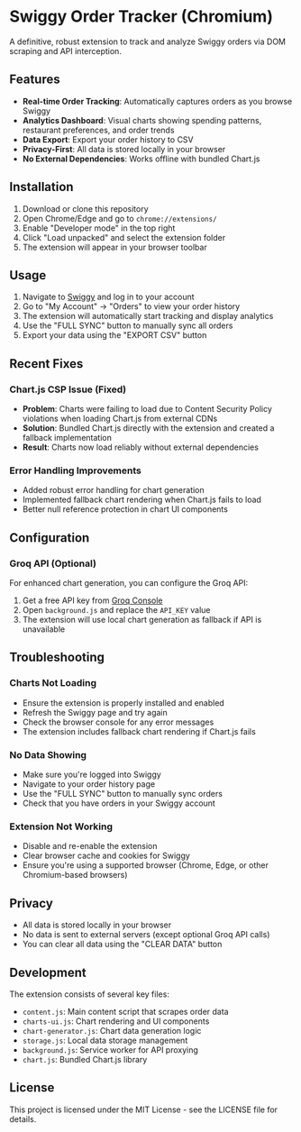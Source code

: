 # Swiggy Order Tracker (Chromium)

A definitive, robust extension to track and analyze Swiggy orders via DOM scraping and API interception.

## Features

- **Real-time Order Tracking**: Automatically captures orders as you browse Swiggy
- **Analytics Dashboard**: Visual charts showing spending patterns, restaurant preferences, and order trends
- **Data Export**: Export your order history to CSV
- **Privacy-First**: All data is stored locally in your browser
- **No External Dependencies**: Works offline with bundled Chart.js

## Installation

1. Download or clone this repository
2. Open Chrome/Edge and go to `chrome://extensions/`
3. Enable "Developer mode" in the top right
4. Click "Load unpacked" and select the extension folder
5. The extension will appear in your browser toolbar

## Usage

1. Navigate to [Swiggy](https://www.swiggy.com) and log in to your account
2. Go to "My Account" → "Orders" to view your order history
3. The extension will automatically start tracking and display analytics
4. Use the "FULL SYNC" button to manually sync all orders
5. Export your data using the "EXPORT CSV" button

## Recent Fixes

### Chart.js CSP Issue (Fixed)
- **Problem**: Charts were failing to load due to Content Security Policy violations when loading Chart.js from external CDNs
- **Solution**: Bundled Chart.js directly with the extension and created a fallback implementation
- **Result**: Charts now load reliably without external dependencies

### Error Handling Improvements
- Added robust error handling for chart generation
- Implemented fallback chart rendering when Chart.js fails to load
- Better null reference protection in chart UI components

## Configuration

### Groq API (Optional)
For enhanced chart generation, you can configure the Groq API:

1. Get a free API key from [Groq Console](https://console.groq.com/)
2. Open `background.js` and replace the `API_KEY` value
3. The extension will use local chart generation as fallback if API is unavailable

## Troubleshooting

### Charts Not Loading
- Ensure the extension is properly installed and enabled
- Refresh the Swiggy page and try again
- Check the browser console for any error messages
- The extension includes fallback chart rendering if Chart.js fails

### No Data Showing
- Make sure you're logged into Swiggy
- Navigate to your order history page
- Use the "FULL SYNC" button to manually sync orders
- Check that you have orders in your Swiggy account

### Extension Not Working
- Disable and re-enable the extension
- Clear browser cache and cookies for Swiggy
- Ensure you're using a supported browser (Chrome, Edge, or other Chromium-based browsers)

## Privacy

- All data is stored locally in your browser
- No data is sent to external servers (except optional Groq API calls)
- You can clear all data using the "CLEAR DATA" button

## Development

The extension consists of several key files:

- `content.js`: Main content script that scrapes order data
- `charts-ui.js`: Chart rendering and UI components
- `chart-generator.js`: Chart data generation logic
- `storage.js`: Local data storage management
- `background.js`: Service worker for API proxying
- `chart.js`: Bundled Chart.js library

## License

This project is licensed under the MIT License - see the LICENSE file for details.